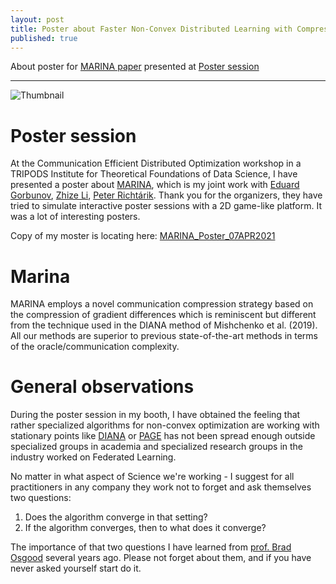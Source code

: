 ```yaml
---
layout: post
title: Poster about Faster Non-Convex Distributed Learning with Compression
published: true
---
```


About poster for [MARINA paper](https://arxiv.org/abs/2102.07845) presented at [Poster session](https://sites.google.com/ucsd.edu/cedo/posters)

---

![Thumbnail](https://burlachenkok.github.io/materials/Marina_thumbnail.png)

# Poster session

At the Communication Efficient Distributed Optimization workshop in a TRIPODS Institute for Theoretical Foundations of Data Science, I have presented a poster about [MARINA](https://arxiv.org/abs/2102.07845), which is my joint work with  [Eduard Gorbunov](https://eduardgorbunov.github.io/), [Zhize Li](https://zhizeli.github.io/), [Peter Richtárik](https://richtarik.org/). Thank you for the organizers, they have tried to simulate interactive poster sessions with a 2D game-like platform. It was a lot of interesting posters. 

Copy of my moster is locating here: [MARINA_Poster_07APR2021](https://burlachenkok.github.io/materials/MARINA_Poster_07APR2021.pdf)

# Marina

MARINA employs a novel communication compression strategy based on the compression of gradient differences which is reminiscent but different from the technique used in the DIANA method of Mishchenko et al. (2019). All our methods are superior to previous state-of-the-art methods in terms of the oracle/communication complexity. 

# General observations
During the poster session in my booth, I have obtained the feeling that rather specialized algorithms for non-convex optimization are working with stationary points like [DIANA](https://arxiv.org/pdf/1904.05115.pdf) or [PAGE](https://arxiv.org/abs/2008.10898) has not been spread enough outside specialized groups in academia and specialized research groups in the industry worked on Federated Learning. 

No matter in what aspect of Science we're working - I suggest for all practitioners in any company they work not to forget and ask themselves two questions:

1. Does the algorithm converge in that setting?
2. If the algorithm converges, then to what does it converge?

The importance of that two questions I have learned from [prof. Brad Osgood](https://profiles.stanford.edu/brad-osgood) several years ago. 
Please not forget about them, and if you have never asked yourself start do it.
